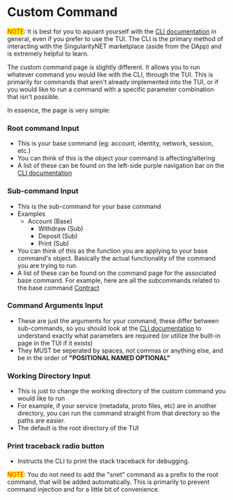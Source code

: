 # Custom Command

<mark style="color:red;">NOTE</mark>: It is best for you to aquiant yourself with the [CLI documentation](http://snet-cli-docs.singularitynet.io/index.html) in general, even if you prefer to use the TUI. The CLI is the primary method of interacting with the SingularityNET marketplace (aside from the DApp) and is extremely helpful to learn.



The custom command page is slightly different. It allows you to run whatever command you would like with the CLI, through the TUI. This is primarily for commands that aren't already implemented into the TUI, or if you would like to run a command with a specific parameter combination that isn't possible.

<ImageViewer src="/assets/images/products/AIMarketplace/TUI/TUICustomCommand.webp" alt="Custom Command Page"/>

In essence, the page is very simple:

### Root command Input

* This is your base command (eg: account, identity, network, session, etc.)
* You can think of this is the object your command is affecting/altering
* A list of these can be found on the left-side purple navigation bar on the [CLI documentation](/docs/products/DecentralizedAIPlatform/CLI/)

### Sub-command Input

* This is the sub-command for your base command
* Examples
  * Account (Base)
    * Withdraw (Sub)
    * Deposit (Sub)
    * Print (Sub)
* You can think of this as the function you are applying to your base command's object. Basically the actual functionality of the command you are trying to run.&#x20;
* A list of these can be found on the command page for the associated base command. For example, here are all the subcommands related to the base command [Contract](https://snet-cli-docs.singularitynet.io/contract.html)

### Command Arguments Input

* These are just the arguments for your command, these differ between sub-commands, so you should look at the [CLI documentation](/docs/products/DecentralizedAIPlatform/CLI/) to understand exactly what parameters are required (or utilize the built-in page in the TUI if it exists)
* They MUST be seperated by spaces, not commas or anything else, and be in the order of **"POSITIONAL NAMED OPTIONAL"**

### Working Directory Input

* This is just to change the working directory of the custom command you would like to run
* For example, if your service (metadata, proto files, etc) are in another directory, you can run the command straight from that directory so the paths are easier.&#x20;
* The default is the root directory of the TUI

### Print traceback radio button

* Instructs the CLI to print the stack traceback for debugging.&#x20;

<mark style="color:red;">NOTE</mark>: You do not need to add the "snet" command as a prefix to the root command, that will be added automatically. This is primarily to prevent command injection and for a little bit of convenience.&#x20;
